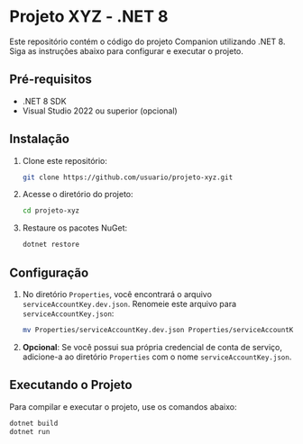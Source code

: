 # Projeto XYZ - .NET 8

Este repositório contém o código do projeto Companion utilizando .NET 8. Siga as instruções abaixo para configurar e executar o projeto.

## Pré-requisitos

- .NET 8 SDK
- Visual Studio 2022 ou superior (opcional)

## Instalação

1. Clone este repositório:

    ```bash
    git clone https://github.com/usuario/projeto-xyz.git
    ```

2. Acesse o diretório do projeto:

    ```bash
    cd projeto-xyz
    ```

3. Restaure os pacotes NuGet:

    ```bash
    dotnet restore
    ```

## Configuração

1. No diretório `Properties`, você encontrará o arquivo `serviceAccountKey.dev.json`. Renomeie este arquivo para `serviceAccountKey.json`:

    ```bash
    mv Properties/serviceAccountKey.dev.json Properties/serviceAccountKey.json
    ```

2. **Opcional**: Se você possui sua própria credencial de conta de serviço, adicione-a ao diretório `Properties` com o nome `serviceAccountKey.json`.

## Executando o Projeto

Para compilar e executar o projeto, use os comandos abaixo:

```bash
dotnet build
dotnet run
